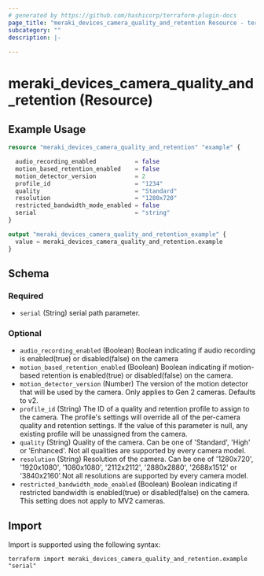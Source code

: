 ```yaml
---
# generated by https://github.com/hashicorp/terraform-plugin-docs
page_title: "meraki_devices_camera_quality_and_retention Resource - terraform-provider-meraki"
subcategory: ""
description: |-
  
---
```


# meraki_devices_camera_quality_and_retention (Resource)



## Example Usage

```terraform
resource "meraki_devices_camera_quality_and_retention" "example" {

  audio_recording_enabled           = false
  motion_based_retention_enabled    = false
  motion_detector_version           = 2
  profile_id                        = "1234"
  quality                           = "Standard"
  resolution                        = "1280x720"
  restricted_bandwidth_mode_enabled = false
  serial                            = "string"
}

output "meraki_devices_camera_quality_and_retention_example" {
  value = meraki_devices_camera_quality_and_retention.example
}
```

<!-- schema generated by tfplugindocs -->
## Schema

### Required

- `serial` (String) serial path parameter.

### Optional

- `audio_recording_enabled` (Boolean) Boolean indicating if audio recording is enabled(true) or disabled(false) on the camera
- `motion_based_retention_enabled` (Boolean) Boolean indicating if motion-based retention is enabled(true) or disabled(false) on the camera.
- `motion_detector_version` (Number) The version of the motion detector that will be used by the camera. Only applies to Gen 2 cameras. Defaults to v2.
- `profile_id` (String) The ID of a quality and retention profile to assign to the camera. The profile's settings will override all of the per-camera quality and retention settings. If the value of this parameter is null, any existing profile will be unassigned from the camera.
- `quality` (String) Quality of the camera. Can be one of 'Standard', 'High' or 'Enhanced'. Not all qualities are supported by every camera model.
- `resolution` (String) Resolution of the camera. Can be one of '1280x720', '1920x1080', '1080x1080', '2112x2112', '2880x2880', '2688x1512' or '3840x2160'.Not all resolutions are supported by every camera model.
- `restricted_bandwidth_mode_enabled` (Boolean) Boolean indicating if restricted bandwidth is enabled(true) or disabled(false) on the camera. This setting does not apply to MV2 cameras.

## Import

Import is supported using the following syntax:

```shell
terraform import meraki_devices_camera_quality_and_retention.example "serial"
```
